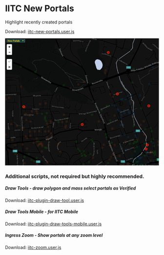 # IITC New Portals
Highlight recently created portals

Download: [iitc-new-portals.user.js
](https://raw.githubusercontent.com/piczkaczu/iitc-new-portals/master/iitc-new-portals.user.js)

![img](https://raw.githubusercontent.com/piczkaczu/iitc-new-portals/master/iitc-new-portals.png)

### Additional scripts, not required but highly recommended.

##### Draw Tools - draw polygon and mass select portals as Verified

Download: [iitc-plugin-draw-tool.user.js
](https://raw.githubusercontent.com/piczkaczu/iitc-new-portals/master/iitc-plugin-draw-tool.user.js)

##### Draw Tools Mobile - for IITC Mobile

Download: [iitc-plugin-draw-tools-mobile.user.js
](https://raw.githubusercontent.com/piczkaczu/iitc-new-portals/master/iitc-plugin-draw-tools-mobile.user.js)

##### Ingress Zoom - Show portals at any zoom level

Download: [iitc-zoom.user.js
](https://raw.githubusercontent.com/piczkaczu/iitc-new-portals/master/iitc-zoom.user.js)
